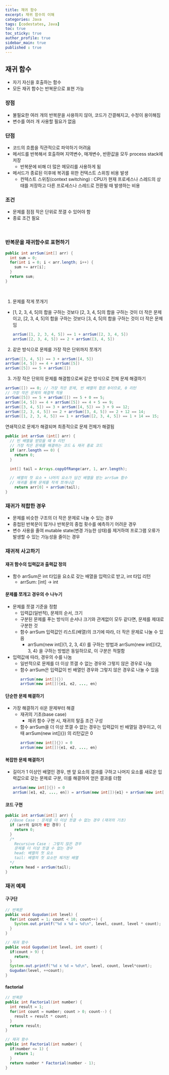 ```yaml
---
title: 재귀 함수
excerpt: 재귀 함수의 이해
categories: Java
tags: [codestates, Java]
toc: true
toc_sticky: true
author_profile: true
sidebar_main: true
published : true
---
```


## 재귀 함수
- 자기 자신을 호출하는 함수
- 모든 재귀 함수는 반복문으로 표현 가능

### 장점
- 불필요한 여러 개의 반복문을 사용하지 않아, 코드가 간결해지고, 수정이 용이해짐
- 변수를 여러 개 사용할 필요가 없음

### 단점
- 코드의 흐름을 직관적으로 파악하기 어려움
- 메서드를 반복해서 호출하며 지역변수, 매개변수, 반환값을 모두 process stack에 저장
  - 반복문에 비해 더 많은 메모리를 사용하게 됨
- 메서드가 종료된 이후에 복귀를 위한 컨텍스트 스위칭 비용 발생
  - 컨텍스트 스위칭(context switching) : CPU가 현재 프로세스나 스레드의 상태를 저장하고 다른 프로세스나 스레드로 전환될 때 발생하는 비용

### 조건 
- 문제를 점점 작은 단위로 쪼갤 수 있어야 함
- 종료 조건 필요

<br>

### 반복문을 재귀함수로 표현하기

```java
public int arrSum(int[] arr) {
  int sum = 0;
  for(int i = 0; i < arr.length; i++) {
    sum += arr[i];
  }
  return sum;
}
```

<br>

1. 문제를 작게 쪼개기
- [1, 2, 3, 4, 5]의 합을 구하는 것보다 [2, 3, 4, 5]의 합을 구하는 것이 더 작은 문제이고, [2, 3, 4, 5]의 합을 구하는 것보다 [3, 4, 5]의 합을 구하는 것이 더 작은 문제임
  ```java
  arrSum([1, 2, 3, 4, 5]) == 1 + arrSum([2, 3, 4, 5])
  arrSum([2, 3, 4, 5]) == 2 + arrSum([3, 4, 5])
  ```

2. 같은 방식으로 문제를 가장 작은 단위까지 쪼개기
  ```java
  arrSum([3, 4, 5]) == 3 + arrSum([4, 5])
  arrSum([4, 5]) == 4 + arrSum([5])
  arrSum([5]) == 5 + arrSum([])
  ```

3. 가장 작은 단위의 문제를 해결함으로써 같은 방식으로 전체 문제 해결하기
  ```java
  arrSum([]) == 0; // 가장 작은 문제, 빈 배열의 합은 0이므로, 0 리턴
  // 가장 작은 문제의 해결책 적용
  arrSum([5]) == 5 + arrSum([]) == 5 + 0 == 5;
  arrSum([4, 5]) == 4 + arrSum([5]) == 4 + 5 == 9;
  arrSum([3, 4, 5]) == 3 + arrSum([4, 5]) == 3 + 9 == 12;
  arrSum([2, 3, 4, 5]) == 2 + arrSum([3, 4, 5]) == 2 + 12 == 14;
  arrSum([1, 2, 3, 4, 5]) == 1 + arrSum([2, 3, 4, 5]) == 1 + 14 == 15;
  ```
연쇄적으로 문제가 해결되며 최종적으로 문제 전체가 해결됨

```java
public int arrSum (int[] arr) {
  // 빈 배열을 받았을 때 0 리턴
  // 가장 작은 문제를 해결하는 코드 & 재귀 종료 코드
  if (arr.length == 0) {
    return 0;
  }

  int[] tail = Arrays.copyOfRange(arr, 1, arr.length);

  // 배열의 첫 요소 + 나머지 요소가 담긴 배열을 받는 arrSum 함수
  // 재귀를 통해 문제를 작게 쪼개나감
	return arr[0] + arrSum(tail);
}
```

### 재귀가 적합한 경우

- 문제를 비슷한 구조의 더 작은 문제로 나눌 수 있는 경우
- 중첩된 반복문이 많거나 반복문의 중첩 횟수를 예측하기 어려운 경우
- 변수 사용을 줄여 mutable state(변경 가능한 상태)를 제거하여 프로그램 오류가 발생할 수 있는 가능성을 줄이는 경우

### 재귀적 사고하기

#### 재귀 함수의 입력값과 출력값 정의
- 함수 arrSum은 int 타입을 요소로 갖는 배열을 입력으로 받고, int 타입 리턴
  - arrSum: [int] -> int

#### 문제를 쪼개고 경우의 수 나누기
- 문제를 쪼갤 기준을 정함
  - 입력값(일반적), 문제의 순서, 크기 
  - 구분된 문제를 푸는 방식이 순서나 크기와 관계없이 모두 같다면, 문제를 제대로 구분한 것
  - 함수 arrSum 입력값인 리스트(배열)의 크기에 따라, 더 작은 문제로 나눌 수 있음
    - arrSum(new int[]{1, 2, 3, 4}) 를 구하는 방법과 arrSum(new int[]){2, 3, 4} 을 구하는 방법은 동일하므로, 이 구분은 적절함
- 입력값에 따라, 경우의 수를 나눔 
  - 일반적으로 문제를 더 이상 쪼갤 수 없는 경우와 그렇지 않은 경우로 나눔
  - 함수 arrSum은 입력값이 빈 배열인 경우와 그렇지 않은 경우로 나눌 수 있음 
    ```java
    arrSum(new int[]{}) 
    arrSum(new int[]){e1, e2, ..., en}
    ```

#### 단순한 문제 해결하기
- 가장 해결하기 쉬운 문제부터 해결 
  - 재귀의 기초(base case)
    - 재귀 함수 구현 시, 재귀의 탈출 조건 구성
  - 함수 arrSum을 더 이상 쪼갤 수 없는 경우는 입력값이 빈 배열일 경우이고, 이때 arrSum(new int[]{}) 의 리턴값은 0
    ```java
    arrSum(new int[]{}) = 0 
    arrSum(new int[]){e1, e2, ..., en}
    ```

#### 복잡한 문제 해결하기
- 길이가 1 이상인 배열인 경우, 맨 앞 요소의 결과를 구하고 나머지 요소를 새로운 입력값으로 갖는 문제로 구분, 이를 해결하여 얻은 결과를 더함
  ```java
  arrSum(new int[]{}) = 0 
  arrSum([e1, e2, ..., en]) = arrSum(new int[]){e1} + arrSum(new int[]){e2, ..., en}
  ```

#### 코드 구현
  ```java
  public int arrSum(int[] arr) {
    //Base Case : 문제를 더 이상 쪼갤 수 없는 경우 (재귀의 기초)
    if (arr의 길이가 0인 경우) {
      return 0;
    }
    /*
      Recursive Case : 그렇지 않은 경우
      문제를 더 이상 쪼갤 수 없는 경우
      head: 배열의 첫 요소
      tail: 배열의 첫 요소만 제거된 배열
    */
    return head + arrSum(tail);
  }
  ```

### 재귀 예제  

#### 구구단

```java
// 반복문
public void Gugudan(int level) {
  for(int count = 1; count < 10; count++) {
    System.out.printf("%d x %d = %d\n", level, count, level * count);
  }
}

// 재귀 함수
public void Gugudan(int level, int count) {
  if(count > 9) {
    return;
  }
  System.out.printf("%d x %d = %d\n", level, count, level*count);
  Gugudan(level, ++count);
}
```

#### factorial

```java
// 반복문
public int Factorial(int number) {
  int result = 1;
  for(int count = number; count > 0; count--) {
    result = result * count;
  }
  return result;
}

// 재귀 함수
public int Factorial(int number) {
  if(number <= 1) {
    return 1;
  }
  return number * Factorial(number - 1);
}
```